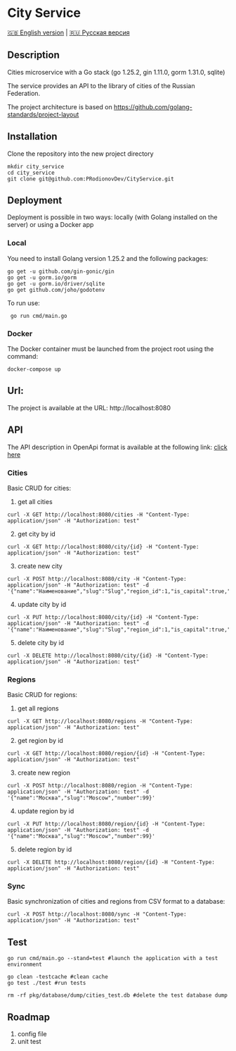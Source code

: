 # City Service
[🇬🇧 English version](README.md) | [🇷🇺 Русская версия](README_ru.md)
## Description

Cities microservice with a Go stack (go 1.25.2, gin 1.11.0, gorm 1.31.0, sqlite)

The service provides an API to the library of cities of the Russian Federation.

The project architecture is based on https://github.com/golang-standards/project-layout

## Installation

Clone the repository into the new project directory

```shell
mkdir city_service
cd city_service
git clone git@github.com:PRodionovDev/CityService.git
```

## Deployment

Deployment is possible in two ways: locally (with Golang installed on the server) or using a Docker app

### Local

You need to install Golang version 1.25.2 and the following packages:
```shell
go get -u github.com/gin-gonic/gin
go get -u gorm.io/gorm
go get -u gorm.io/driver/sqlite
go get github.com/joho/godotenv
```
To run use:
```shell
 go run cmd/main.go
```

### Docker
The Docker container must be launched from the project root using the command:
```shell
docker-compose up
```

## Url:
The project is available at the URL: http://localhost:8080

## API

The API description in OpenApi format is available at the following link: [click here](https://github.com/PRodionovDev/CityService/blob/main/doc/openapi.yaml)

### Cities
Basic CRUD for cities:

1. get all cities
```shell
curl -X GET http://localhost:8080/cities -H "Content-Type: application/json" -H "Authorization: test"
```

2. get city by id
```shell
curl -X GET http://localhost:8080/city/{id} -H "Content-Type: application/json" -H "Authorization: test"
```

3. create new city
```shell
curl -X POST http://localhost:8080/city -H "Content-Type: application/json" -H "Authorization: test" -d '{"name":"Наименование","slug":"Slug","region_id":1,"is_capital":true,"type":"Город","latitude":55.751244,"longitude":37.618423,"time_zone":"Europe/Moscow","population":13274285}'
```

4. update city by id
```shell
curl -X PUT http://localhost:8080/city/{id} -H "Content-Type: application/json" -H "Authorization: test" -d '{"name":"Наименование","slug":"Slug","region_id":1,"is_capital":true,"type":"Город","latitude":55.751244,"longitude":37.618423,"time_zone":"Europe/Moscow","population":13274285}'
```

5. delete city by id
```shell
curl -X DELETE http://localhost:8080/city/{id} -H "Content-Type: application/json" -H "Authorization: test"
```
### Regions
Basic CRUD for regions:

1. get all regions
```shell
curl -X GET http://localhost:8080/regions -H "Content-Type: application/json" -H "Authorization: test"
```

2. get region by id
```shell
curl -X GET http://localhost:8080/region/{id} -H "Content-Type: application/json" -H "Authorization: test"
```

3. create new region
```shell
curl -X POST http://localhost:8080/region -H "Content-Type: application/json" -H "Authorization: test" -d '{"name":"Москва","slug":"Moscow","number":99}'
```

4. update region by id
```shell
curl -X PUT http://localhost:8080/region/{id} -H "Content-Type: application/json" -H "Authorization: test" -d '{"name":"Москва","slug":"Moscow","number":99}'
```

5. delete region by id
```shell
curl -X DELETE http://localhost:8080/region/{id} -H "Content-Type: application/json" -H "Authorization: test"
```

### Sync
Basic synchronization of cities and regions from CSV format to a database:

```shell
curl -X POST http://localhost:8080/sync -H "Content-Type: application/json" -H "Authorization: test"
```

## Test

```shell
go run cmd/main.go --stand=test #launch the application with a test environment
```
```shell
go clean -testcache #clean cache
go test ./test #run tests
```
```shell
rm -rf pkg/database/dump/cities_test.db #delete the test database dump
```

## Roadmap
1. config file
2. unit test